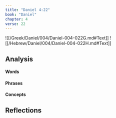 ```yaml
---
title: "Daniel 4:22"
book: "Daniel"
chapter: 4
verse: 22
---
```

![[/Greek/Daniel/004/Daniel-004-022G.md#Text]]
![[/Hebrew/Daniel/004/Daniel-004-022H.md#Text]]

## Analysis

#### Words

#### Phrases

#### Concepts

## Reflections
